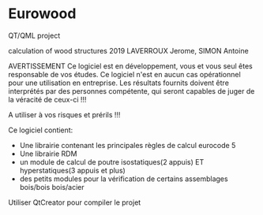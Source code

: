 # Eurowood
QT/QML project

calculation of wood structures
2019 LAVERROUX Jerome, SIMON Antoine

AVERTISSEMENT
Ce logiciel est en développement, vous et vous seul êtes responsable de vos études. Ce logiciel n'est en aucun cas opérationnel pour une utilisation en entreprise.
Les résultats fournits doivent être interprétés par des personnes compétente, qui seront capables de juger de la véracité de ceux-ci !!!

A utiliser à vos risques et prérils !!!

Ce logiciel contient:
- Une librairie contenant les principales règles de calcul eurocode 5
- Une librairie RDM
- un module de calcul de poutre isostatiques(2 appuis) ET hyperstatiques(3 appuis et plus)
- des petits modules pour la vérification de certains assemblages bois/bois bois/acier

Utiliser QtCreator pour compiler le projet
